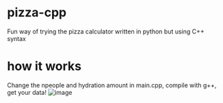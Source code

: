 # pizza-cpp
Fun way of trying the pizza calculator written in python but using C++ syntax

# how it works
Change the npeople and hydration amount in main.cpp, compile with g++, get your data!
![image](https://github.com/user-attachments/assets/ff69c3ff-929e-47db-a841-05623d56e1fe)

